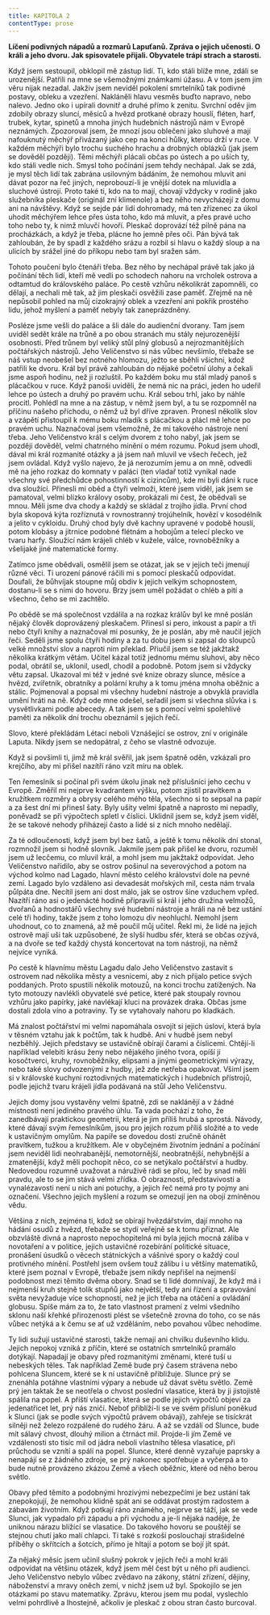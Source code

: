 ```yaml
---
title: KAPITOLA 2
contentType: prose
---
```


<section>

**Líčení podivných nápadů a rozmarů Lapuťanů. Zpráva o jejich učenosti. O králi a jeho dvoru. Jak spisovatele přijali. Obyvatele trápí strach a starosti.**

Když jsem sestoupil, obklopil mě zástup lidí. Ti, kdo stáli blíže mne, zdáli se urozenější. Patřili na mne se všemožnými známkami úžasu. A v tom jsem jim věru nijak nezadal. Jakživ jsem neviděl pokolení smrtelníků tak podivné postavy, obleku a vzezření. Nakláněli hlavu vesměs buďto napravo, nebo nalevo. Jedno oko i upírali dovnitř a druhé přímo k zenitu. Svrchní oděv jim zdobily obrazy sluncí, měsíců a hvězd protkané obrazy houslí, fléten, harf, trubek, kytar, spinetů a mnoha jiných hudebních nástrojů nám v Evropě neznámých. Zpozoroval jsem, že mnozí jsou oblečeni jako sluhové a mají nafouknutý měchýř přivázaný jako cep na konci hůlky, kterou drží v ruce. V každém měchýři bylo trochu suchého hrachu a drobných oblázků (jak jsem se dověděl později). Těmi měchýři plácali občas po ústech a po uších ty, kdo stáli vedle nich. Smysl toho počínání jsem tehdy nechápal. Jak se zdá, je mysl těch lidí tak zabrána usilovným bádáním, že nemohou mluvit ani dávat pozor na řeč jiných, neprobouzí-li je vnější dotek na mluvidla a sluchové ústrojí. Proto také ti, kdo na to mají, chovají vždycky v rodině jako služebníka pleskače (originál zní klimenole) a bez něho nevycházejí z domu ani na návštěvy. Když se sejde pár lidí dohromady, má ten zřízenec za úkol uhodit měchýřem lehce přes ústa toho, kdo má mluvit, a přes pravé ucho toho nebo ty, k nimž mluvčí hovoří. Pleskač doprovází též pilně pána na procházkách, a když je třeba, plácne ho jemně přes oči. Pán bývá tak zahloubán, že by spadl z každého srázu a rozbil si hlavu o každý sloup a na ulicích by srážel jiné do příkopu nebo tam byl sražen sám.

Tohoto poučení bylo čtenáři třeba. Bez něho by nechápal právě tak jako já počínání těch lidí, kteří mě vedli po schodech nahoru na vrcholek ostrova a odtamtud do královského paláce. Po cestě vzhůru několikrát zapomněli, co dělají, a nechali mě tak, až jim pleskači osvěžili zase paměť. Zřejmě na ně nepůsobil pohled na můj cizokrajný oblek a vzezření ani pokřik prostého lidu, jehož myšlení a paměť nebyly tak zaneprázdněny.

Posléze jsme vešli do paláce a šli dále do audienční dvorany. Tam jsem uviděl sedět krále na trůně a po obou stranách mu stály nejurozenější osobnosti. Před trůnem byl veliký stůl plný globusů a nejrozmanitějších počtářských nástrojů. Jeho Veličenstvo si nás vůbec nevšimlo, třebaže se náš vstup neobešel bez notného hlomozu, ježto se sběhli všichni, kdož patřili ke dvoru. Král byl právě zahloubán do nějaké početní úlohy a čekali jsme aspoň hodinu, než ji rozluštil. Po každém boku mu stál mladý panoš s plácačkou v ruce. Když panoši uviděli, že nemá nic na práci, jeden ho udeřil lehce po ústech a druhý po pravém uchu. Král sebou trhl, jako by náhle procitl. Pohlédl na mne a na zástup, v němž jsem byl, a tu se rozpomněl na příčinu našeho příchodu, o němž už byl dříve zpraven. Pronesl několik slov a vzápětí přistoupil k mému boku mladík s plácačkou a plácl mě lehce po pravém uchu. Naznačoval jsem všemožně, že mi takového nástroje není třeba. Jeho Veličenstvo král s celým dvorem z toho nabyl, jak jsem se později dověděl, velmi chatrného mínění o mém rozumu. Pokud jsem uhodl, dával mi král rozmanité otázky a já jsem naň mluvil ve všech řečech, jež jsem ovládal. Když vyšlo najevo, že já nerozumím jemu a on mně, odvedli mě na jeho rozkaz do komnaty v paláci (ten vladař totiž vynikal nade všechny své předchůdce pohostinností k cizincům), kde mi byli dáni k ruce dva sloužící. Přinesli mi oběd a čtyři velmoži, které jsem viděl, jak jsem se pamatoval, velmi blízko královy osoby, prokázali mi čest, že obědvali se mnou. Měli jsme dva chody a každý se skládal z trojího jídla. První chod byla skopová kýta rozříznutá v rovnostranný trojúhelník, hovězí v kosodélník a jelito v cykloidu. Druhý chod byly dvě kachny upravené v podobě houslí, potom klobásy a jitrnice podobné flétnám a hobojům a telecí plecko ve tvaru harfy. Sloužící nám krájeli chléb v kužele, válce, rovnoběžníky a všelijaké jiné matematické formy.

Zatímco jsme obědvali, osmělil jsem se otázat, jak se v jejich teči jmenují různé věci. Ti urození pánové ráčili mi s pomocí pleskačů odpovídat. Doufali, že bůhvíjak stoupne můj obdiv k jejich velkým schopnostem, dostanu-li se s nimi do hovoru. Brzy jsem uměl požádat o chléb a pití a všechno, čeho se mi zachtělo.

Po obědě se má společnost vzdálila a na rozkaz králův byl ke mně poslán nějaký člověk doprovázený pleskačem. Přinesl si pero, inkoust a papír a tři nebo čtyři knihy a naznačoval mi posunky, že je poslán, aby mě naučil jejich řeči. Seděli jsme spolu čtyři hodiny a za tu dobu jsem si zapsal do sloupců velké množství slov a naproti nim překlad. Přiučil jsem se též jakžtakž několika krátkým větám. Učitel kázal totiž jednomu mému sluhovi, aby něco podal, obrátil se, uklonil, usedl, chodil a podobně. Potom jsem si vždycky větu zapsal. Ukazoval mi též v jedné své knize obrazy slunce, měsíce a hvězd, zvířetník, obratníky a polární kruhy a k tomu jména mnoha oběžnic a stálic. Pojmenoval a popsal mi všechny hudební nástroje a obvyklá pravidla umění hráti na ně. Když ode mne odešel, seřadil jsem si všechna slůvka i s vysvětlivkami podle abecedy. A tak jsem se s pomocí velmi spolehlivé paměti za několik dní trochu obeznámil s jejich řečí.

Slovo, které překládám Létací neboli Vznášející se ostrov, zní v originále Laputa. Nikdy jsem se nedopátral, z čeho se vlastně odvozuje.

Když si povšimli ti, jimž mě král svěřil, jak jsem špatně oděn, vzkázali pro krejčího, aby mi přišel nazítří ráno vzít míru na oblek.

Ten řemeslník si počínal při svém úkolu jinak než příslušníci jeho cechu v Evropě. Změřil mi nejprve kvadrantem výšku, potom zjistil pravítkem a kružítkem rozměry a obrysy celého mého těla, všechno si to sepsal na papír a za šest dní mi přinesl šaty. Byly ušity velmi špatně a naprosto mi nepadly, poněvadž se při výpočtech spletl v číslici. Uklidnil jsem se, když jsem viděl, že se takové nehody přiházejí často a lidé si z nich mnoho nedělají.

Za té odloučenosti, když jsem byl bez šatů, a ještě k tomu několik dní stonal, rozmnožil jsem si hodně slovník. Jakmile jsem pak přišel ke dvoru, rozuměl jsem už lecčemu, co mluvil král, a mohl jsem mu jakžtakž odpovídat. Jeho Veličenstvo nařídilo, aby se ostrov pošinul na severovýchod a potom na východ kolmo nad Lagado, hlavní město celého království dole na pevné zemi. Lagado bylo vzdáleno asi devadesát mořských mil, cesta nám trvala půlpáta dne. Necítil jsem ani dost málo, jak se ostrov šine vzduchem vpřed. Nazítří ráno asi o jedenácté hodině připravili si král i jeho družina velmožů, dvořanů a hodnostářů všechny své hudební nástroje a hráli na ně bez ustání celé tři hodiny, takže jsem z toho lomozu div neohluchl. Nemohl jsem uhodnout, co to znamená, až mě poučil můj učitel. Řekl mi, že lidé na jejich ostrově mají uši tak uzpůsobené, že slyší hudbu sfér, která se občas ozývá, a na dvoře se teď každý chystá koncertovat na tom nástroji, na němž nejvíce vyniká.

Po cestě k hlavnímu městu Lagadu dalo Jeho Veličenstvo zastavit s ostrovem nad několika městy a vesnicemi, aby z nich přijalo petice svých poddaných. Proto spustili několik motouzů, na konci trochu zatížených. Na tyto motouzy navlékli obyvatelé své petice, které pak stoupaly rovnou vzhůru jako papírky, jaké navlékají kluci na provázek draka. Občas jsme dostali zdola víno a potraviny. Ty se vytahovaly nahoru po kladkách.

Má znalost počtářství mi velmi napomáhala osvojit si jejich úsloví, která byla v těsném vztahu jak k počtům, tak k hudbě. Ani v hudbě jsem nebyl nezběhlý. Jejich představy se ustavičně obírají čarami a číslicemi. Chtějí-li například velebiti krásu ženy nebo nějakého jiného tvora, opíší ji kosočtverci, kruhy, rovnoběžníky, elipsami a jinými geometrickými výrazy, nebo také slovy odvozenými z hudby, jež zde netřeba opakovat. Všiml jsem si v královské kuchyni roztodivných matematických i hudebních přístrojů, podle jejichž tvaru krájeli jídla podávaná na stůl Jeho Veličenstvu.

Jejich domy jsou vystavěny velmi špatně, zdi se naklánějí a v žádné místnosti není jediného pravého úhlu. Ta vada pochází z toho, že zanedbávají praktickou geometrii, která je jim příliš hrubá a sprostá. Návody, které dávají svým řemeslníkům, jsou pro jejich rozum příliš složité a to vede k ustavičným omylům. Na papíře se dovedou dosti zručně ohánět pravítkem, tužkou a kružítkem. Ale v obyčejném životním jednání a počínání jsem neviděl lidi neohrabanější, nemotornější, neobratnější, nehybnější a zmatenější, když měli pochopit něco, co se netýkalo počtářství a hudby. Nedovedou rozumně uvažovat a náruživě rádi se přou, leč by snad měli pravdu, ale to se jim stává velmi zřídka. O obraznosti, představivosti a vynalézavosti není u nich ani potuchy, a jejich řeč nemá pro ty pojmy ani označení. Všechno jejich myšlení a rozum se omezují jen na obojí zmíněnou vědu.

Většina z nich, zejména ti, kdož se obírají hvězdářstvím, dají mnoho na hádání osudů z hvězd, třebaže se stydí veřejně se k tomu přiznat. Ale obzvláště divná a naprosto nepochopitelná mi byla jejich mocná záliba v novotaření a v politice, jejich ustavičné rozebírání politické situace, pronášení úsudků o věcech státnických a vášnivé spory o každý coul protivného mínění. Postřehl jsem ovšem touž zálibu i u většiny matematiků, které jsem poznal v Evropě, třebaže jsem nikdy nepřišel na nejmenší podobnost mezi těmito dvěma obory. Snad se ti lidé domnívají, že když má i nejmenší kruh stejně tolik stupňů jako největší, tedy ani řízení a spravování světa nevyžaduje více schopností, než je jich třeba na otáčení a ovládání globusu. Spíše mám za to, že tato vlastnost pramení z velmi všedního sklonu naší křehké přirozenosti plést se všetečně zrovna do toho, co se nás vůbec netýká a k čemu se ať už vzděláním, nebo povahou vůbec nehodíme.

Ty lidi sužují ustavičné starosti, takže nemají ani chvilku duševního klidu. Jejich nepokoj vzniká z příčin, které se ostatních smrtelníků pramálo dotýkají. Napadají je obavy před rozmanitými změnami, které tuší u nebeských těles. Tak například Země bude prý časem strávena nebo pohlcena Sluncem, které se k ní ustavičně přibližuje. Slunce prý se znenáhla potáhne vlastními výpary a nebude už dávat světu světlo. Země prý jen taktak že se neotřela o chvost poslední vlasatice, která by ji jistojistě spálila na popel. A příští vlasatice, která se podle jejich výpočtů objeví za jedenatřicet let, prý nás zničí. Neboť přiblíží-li se ve svém přísluní poněkud k Slunci (jak se podle svých výpočtů právem obávají), zahřeje se tisíckrát silněji než železo rozpálené do rudého žáru. A až se vzdálí od Slunce, bude mít sálavý chvost, dlouhý milion a čtrnáct mil. Projde-li jím Země ve vzdálenosti sto tisíc mil od jádra neboli vlastního tělesa vlasatice, při průchodu se vznítí a spálí na popel. Slunce, které denně vyzařuje paprsky a nenapájí se z žádného zdroje, se prý nakonec spotřebuje a vyčerpá a to bude nutně provázeno zkázou Země a všech oběžnic, které od něho berou světlo.

Obavy před těmito a podobnými hrozivými nebezpečími je bez ustání tak znepokojují, že nemohou klidně spát ani se oddávat prostým radostem a zábavám životním. Když potkají ráno známého, nejprve se táží, jak se vede Slunci, jak vypadalo při západu a při východu a je-li nějaká naděje, že uniknou nárazu blížící se vlasatice. Do takového hovoru se pouštějí se stejnou chutí jako malí chlapci. Ti také s rozkoší poslouchají strašidelné příběhy o skřítcích a šotcích, přímo je hltají a potom se bojí jít spát.

Za nějaký měsíc jsem učinil slušný pokrok v jejich řeči a mohl králi odpovídat na většinu otázek, když jsem měl čest být u něho při audienci. Jeho Veličenstvo nebylo vůbec zvědavo na zákony, státní zřízení, dějiny, náboženství a mravy oněch zemí, v nichž jsem už byl. Spokojilo se jen otázkami po stavu matematiky. Zprávu, kterou jsem mu podal, vyslechlo velmi pohrdlivě a lhostejně, ačkoliv je pleskač z obou stran často burcoval.

</section>

[^1]: Dutá míra (něco přes litr) užívaná v některých zemích. _Pozn. red._

[^2]: Lep organického původu, klih (zastarale). _Pozn. red._

[^3]: Epaminondas (418–362 př. n. l.), thébský státník a generál, který přetvořil Théby v jeden z nejvýznamnějších městských států v antickém Řecku. _Pozn. red._

[^4]: Otrok. _Pozn. red._

[^5]: Barevné dřevo kreveně obecné z čeledi bobovitých, stromu rozšířeného ve Střední Americe a jižní Africe. Dřevo je z vnějšku modročerné, uvnitř červenohnědé. _Pozn. red._

[^6]: Bělouš s okrouhlými tmavými barvami. _Pozn. red._

[^7]: Agitování, přesvědčování někoho za odměnu. _Pozn. red._

[^8]: Kůň, v jehož srsti převládá bílá barva. _Pozn. red._

[^9]: Bezdůvodné nařčení, pomluva. _Pozn. red._
